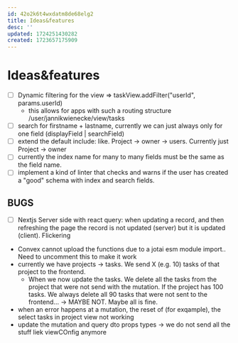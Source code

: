 ```yaml
---
id: 42o2k6t4wxdatm8de68elg2
title: Ideas&features
desc: ''
updated: 1724251430282
created: 1723657175909
---
```


# Ideas&features

- [ ] Dynamic filtering for the view => taskView.addFilter("userId", params.userId)
  - this allows for apps with such a routing structure /user/jannikwienecke/view/tasks
- [ ] search for firstname + lastname, currently we can just always only for one field (displayField | searchField)
- [ ] extend the default include: like. Project -> owner -> users. Currently just Project -> owner
- [ ] currently the index name for many to many fields must be the same as the field name.
- [ ] implement a kind of linter that checks and warns if the user has created a "good" schema with index and search fields.

## BUGS

- [ ] Nextjs Server side with react query: when updating a record, and then refreshing the page the record is not updated (server) but it is updated (client). Flickering
- Convex cannot upload the functions due to a jotai esm module import.. Need to uncomment this to make it work
- currently we have projects -> tasks. We send X (e.g. 10) tasks of that project to the frontend.
  - When we now update the tasks. We delete all the tasks from the project that were not send with the mutation. If the project has 100 tasks. We always delete all 90 tasks that were not sent to the frontend... -> MAYBE NOT. Maybe all is fine.
- when an error happens at a mutation, the reset of (for exqample), the select tasks in project view not working
- update the mutation and query dto props types -> we do not send all the stuff liek viewCOnfig anymore
